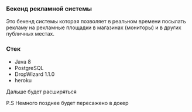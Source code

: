### Бекенд рекламной системы

Это бекенд системы которая позволяет в реальном времени посылать
рекламу на рекламные площадки в магазинах (мониторы) и в других публичных
местах.

### Стек

- Java 8
- PostgreSQL
- DropWizard 1.1.0
- heroku

Дальше будет расширяться

P.S Немного позднее будет пересажено в докер